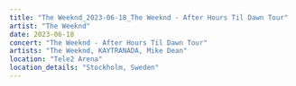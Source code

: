 ```yaml
---
title: "The Weeknd_2023-06-18_The Weeknd - After Hours Til Dawn Tour"
artist: "The Weeknd"
date: 2023-06-18
concert: "The Weeknd - After Hours Til Dawn Tour"
artists: "The Weeknd, KAYTRANADA, Mike Dean"
location: "Tele2 Arena"
location_details: "Stockholm, Sweden"
---
```

